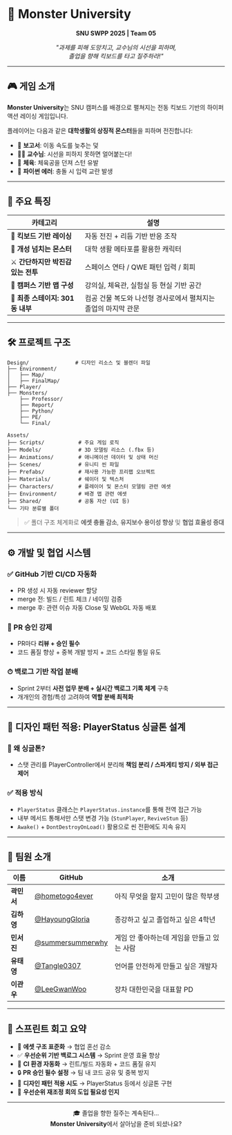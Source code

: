 # 🛴 Monster University

<p align="center"><strong>SNU SWPP 2025 | Team 05</strong></p>

<p align="center">
  <em>"과제를 피해 도망치고, 교수님의 시선을 피하며,<br>
  졸업을 향해 킥보드를 타고 질주하라!"</em>
</p>

---

## 🎮 게임 소개

**Monster University**는 SNU 캠퍼스를 배경으로 펼쳐지는 전동 킥보드 기반의 하이퍼 액션 레이싱 게임입니다.

플레이어는 다음과 같은 **대학생활의 상징적 몬스터**들을 피하며 전진합니다:

* 📄 **보고서**: 이동 속도를 늦추는 덫
* 👨‍🏫 **교수님**: 시선을 피하지 못하면 얼어붙는다!
* 🏐 **체육**: 체육공을 던져 스턴 유발
* 🐍 **파이썬 에러**: 충돌 시 입력 교란 발생

---

## 🌟 주요 특징

| 카테고리                    | 설명                                  |
| ----------------------- | ----------------------------------- |
| 🛴 **킥보드 기반 레이싱**       | 자동 전진 + 리듬 기반 반응 조작                 |
| 👾 **개성 넘치는 몬스터**       | 대학 생활 메타포를 활용한 캐릭터                  |
| ⚔️ **간단하지만 박진감 있는 전투**  | 스페이스 연타 / QWE 패턴 입력 / 회피            |
| 🧪 **캠퍼스 기반 맵 구성**      | 강의실, 체육관, 실험실 등 현실 기반 공간            |
| 🏢 **최종 스테이지: 301동 내부** | 컴공 건물 복도와 나선형 경사로에서 펼쳐지는 졸업의 마지막 관문 |

---

## 🛠 프로젝트 구조

```
Design/               # 디자인 리소스 및 블렌더 파일
├── Environment/
│   ├── Map/
│   ├── FinalMap/
├── Player/
├── Monsters/
    ├── Professor/
    ├── Report/
    ├── Python/
    ├── PE/
    └── Final/

Assets/
├── Scripts/           # 주요 게임 로직
├── Models/            # 3D 모델링 리소스 (.fbx 등)
├── Animations/        # 애니메이션 데이터 및 상태 머신
├── Scenes/            # 유니티 씬 파일
├── Prefabs/           # 재사용 가능한 프리팹 오브젝트
├── Materials/         # 쉐이더 및 텍스처
├── Characters/        # 플레이어 및 몬스터 모델링 관련 에셋
├── Environment/       # 배경 맵 관련 에셋
├── Shared/            # 공통 자산 (UI 등)
└── 기타 분류별 폴더
```

> ✅ 폴더 구조 체계화로 **에셋 충돌 감소**, **유지보수 용이성 향상** 및 **협업 효율성 증대**

---

## ⚙️ 개발 및 협업 시스템

### ✅ GitHub 기반 CI/CD 자동화

* PR 생성 시 자동 reviewer 할당
* merge 전: 빌드 / 린트 체크 / 네이밍 검증
* merge 후: 관련 이슈 자동 Close 및 WebGL 자동 배포

### 🔁 PR 승인 강제

* PR마다 **리뷰 + 승인 필수**
* 코드 품질 향상 + 중복 개발 방지 + 코드 스타일 통일 유도

### ⏱ 백로그 기반 작업 분배

* Sprint 2부터 **사전 업무 분배 + 실시간 백로그 기록 체계** 구축
* 개개인의 경험/특성 고려하여 **역할 분배 최적화**

---

## 🧠 디자인 패턴 적용: PlayerStatus 싱글톤 설계

### 📌 왜 싱글톤?

* 스탯 관리를 PlayerController에서 분리해 **책임 분리 / 스파게티 방지 / 외부 접근 제어**

### ✅ 적용 방식

* `PlayerStatus` 클래스는 `PlayerStatus.instance`를 통해 전역 접근 가능
* 내부 메서드 통해서만 스탯 변경 가능 (`StunPlayer`, `ReviveStun` 등)
* `Awake()` + `DontDestroyOnLoad()` 활용으로 씬 전환에도 지속 유지

---

## 👥 팀원 소개

| 이름      | GitHub                                                 | 소개                       |
| ------- | ------------------------------------------------------ | ------------------------ |
| **곽민서** | [@hometogo4ever](https://github.com/hometogo4ever)     | 아직 무엇을 할지 고민이 많은 학부생     |
| **김하영** | [@HayoungGloria](https://github.com/HayoungGloria)     | 종강하고 싶고 졸업하고 싶은 4학년      |
| **민서진** | [@summersummerwhy](https://github.com/summersummerwhy) | 게임 안 좋아하는데 게임을 만들고 있는 사람 |
| **유태영** | [@Tangle0307](https://github.com/Tangle0307)           | 언어를 안전하게 만들고 싶은 개발자      |
| **이관우** | [@LeeGwanWoo](https://github.com/LeeGwanWoo)           | 장차 대한민국을 대표할 PD          |

---

## 🧾 스프린트 회고 요약

* 📂 **에셋 구조 표준화** → 협업 혼선 감소
* ✅ **우선순위 기반 백로그 시스템** → Sprint 운영 효율 향상
* 🤖 **CI 환경 자동화** → 린트/빌드 자동화 + 코드 품질 유지
* 🔒 **PR 승인 필수 설정** → 팀 내 코드 공유 및 중복 방지
* 🧩 **디자인 패턴 적용 시도** → PlayerStatus 등에서 싱글톤 구현
* 🔄 **우선순위 재조정 회의 도입 필요성 인지**

---

<p align="center">
  🎓 졸업을 향한 질주는 계속된다...<br>
  <strong>Monster University</strong>에서 살아남을 준비 되셨나요?
</p>
